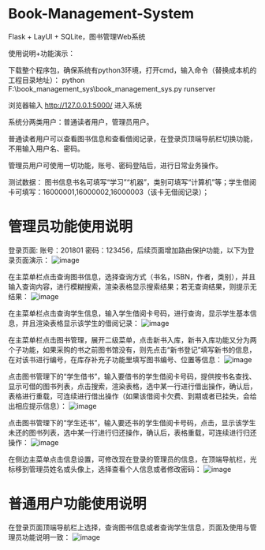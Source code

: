 # Book-Management-System
Flask + LayUI + SQLite，图书管理Web系统

使用说明+功能演示：

下载整个程序包，确保系统有python3环境，打开cmd，输入命令（替换成本机的工程目录地址）：
python F:\book_management_sys\book_management_sys.py runserver

浏览器输入  http://127.0.0.1:5000/  进入系统

系统分两类用户：普通读者用户，管理员用户。

普通读者用户可以查看图书信息和查看借阅记录，在登录页顶端导航栏切换功能，不用输入用户名、密码。

管理员用户可使用一切功能，账号、密码登陆后，进行日常业务操作。

测试数据： 图书信息书名可填写“学习”“机器”，类别可填写“计算机”等；学生借阅卡可填写：16000001,16000002,16000003（该卡无借阅记录）；

# 管理员功能使用说明
登录页面:  账号：201801  密码：123456，后续页面增加路由保护功能，以下为登录页面演示：
![image](https://github.com/lyric777/Book-Management-System/blob/master/gif/login.gif)

在主菜单栏点击查询图书信息，选择查询方式（书名，ISBN，作者，类别），并且输入查询内容，进行模糊搜索，渲染表格显示搜索结果；若无查询结果，则提示无结果：
![image](https://github.com/lyric777/Book-Management-System/blob/master/gif/searchbook.gif)

在主菜单栏点击查询学生信息，输入学生借阅卡号码，进行查询，显示学生基本信息，并且渲染表格显示该学生的借阅记录：
![image](https://github.com/lyric777/Book-Management-System/blob/master/gif/searchstudent.gif)

在主菜单栏点击图书管理，展开二级菜单，点击新书入库，新书入库功能又分为两个子功能，如果采购的书之前图书馆没有，则先点击“新书登记”填写新书的信息，在对该书进行编号，在库存补充子功能里填写图书编号、位置等信息：
![image](https://github.com/lyric777/Book-Management-System/blob/master/gif/newbook.gif)

点击图书管理下的“学生借书”，输入要借书的学生借阅卡号码，提供按书名查找、显示可借的图书列表，点击搜索，渲染表格，选中某一行进行借出操作，确认后，表格进行重载，可连续进行借出操作（如果该借阅卡欠费、到期或者已挂失，会给出相应提示信息）：
![image](https://github.com/lyric777/Book-Management-System/blob/master/gif/borrow.gif)

点击图书管理下的“学生还书”，输入要还书的学生借阅卡号码，点击，显示该学生未还的图书列表，选中某一行进行归还操作，确认后，表格重载，可连续进行归还操作：
![image](https://github.com/lyric777/Book-Management-System/blob/master/gif/return.gif)

在侧边主菜单点击信息设置，可修改现在登录的管理员的信息，在顶端导航栏，光标移到管理员姓名或头像上，选择查看个人信息或者修改密码：
![image](https://github.com/lyric777/Book-Management-System/blob/master/gif/changepw.gif)

# 普通用户功能使用说明
在登录页面顶端导航栏上选择，查询图书信息或者查询学生信息，页面及使用与管理员功能说明一致：
![image](https://github.com/lyric777/Book-Management-System/blob/master/gif/common.gif)

